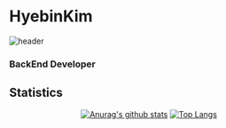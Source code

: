 # HyebinKim
![header](https://capsule-render.vercel.app/api?type=wave&color=gradient&height=300&section=header&text=Welcome%20to%20HyebinKim's%20GitHub%20👋&fontSize=40)

### BackEnd Developer
## Statistics
  <div align=center>
  
  [![Anurag's github stats](https://github-readme-stats.vercel.app/api?username=hbin99)](https://github.com/anuraghazra/github-readme-stats)
  [![Top Langs](https://github-readme-stats.vercel.app/api/top-langs/?username=hbin99&layout=compact)](https://github.com/anuraghazra/github-readme-stats)
  </div>
